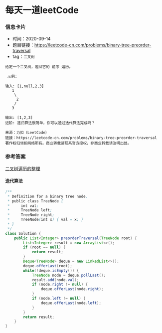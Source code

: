 # 每天一道leetCode

### 信息卡片

- 时间：2020-09-14
- 题目链接：https://leetcode-cn.com/problems/binary-tree-preorder-traversal
- tag：`二叉树`

```
给定一个二叉树，返回它的 前序 遍历。

 示例:

输入: [1,null,2,3]  
   1
    \
     2
    /
   3 

输出: [1,2,3]
进阶: 递归算法很简单，你可以通过迭代算法完成吗？

来源：力扣（LeetCode）
链接：https://leetcode-cn.com/problems/binary-tree-preorder-traversal
著作权归领扣网络所有。商业转载请联系官方授权，非商业转载请注明出处。
```

### 参考答案
[二叉树遍历的整理](https://leetcode-cn.com/problems/binary-tree-preorder-traversal/solution/dai-ma-sui-xiang-lu-chi-tou-qian-zhong-hou-xu-de-d/)

#### 迭代算法

```java
/**
 * Definition for a binary tree node.
 * public class TreeNode {
 *     int val;
 *     TreeNode left;
 *     TreeNode right;
 *     TreeNode(int x) { val = x; }
 * }
 */
class Solution {
    public List<Integer> preorderTraversal(TreeNode root) {
        List<Integer> result = new ArrayList<>();
        if (root == null) {
            return result;
        }
        Deque<TreeNode> deque = new LinkedList<>();
        deque.offerLast(root);
        while(!deque.isEmpty()) {
            TreeNode node = deque.pollLast();
            result.add(node.val);
            if (node.right != null) {
                deque.offerLast(node.right);
            }
            if (node.left != null) {
                deque.offerLast(node.left);
            }
        }
        return result;
    }
}
```
